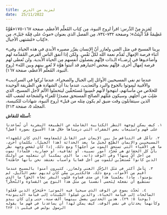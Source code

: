 ```yaml
---
title:  لمزيد من الدرس
date:  25/11/2022
---
```


لِمَزِيد مِنْ الدَّرس: اقرأ لروح النبوة، مِن كِتاب المُعلِّم الأعظم، صفحة ١٦٧-١٧٥«هُوَّةٌ عَظِيمَةٌ قَدْ أُثْبِتَتْ»؛ وصفحة ٧٣٢-٧٣٤، مِن الفصل الذي بعنوان «موتُ على قِمَّة جَبَل»، مِن كِتاب «مُشتهى الأجيال».

«يرينا المسيح في مثل الغني ولعازر أنّ الإنسان يقرِّر مصيره الأبدي في هذه الحياة. وفى أثناء فرصة الإمهال تُقدَّم نعمة الله لكلِّ نَفْسٍ. ولكن إذا أنفق الناس الفرص المُقدَّمة لهم وأضاعـوها في إرضــاء الـذات فإنَّهم يفصلون أنفسهم مِن الحياة الأبدية. ولن تُعطى لهم فرصة إمهال أخرى. فإنَّهم بمحض اختيارهم قد أثبتوا هوَّة لا تُعبر بينهم وبين الله» (روح النبوة، المُعلِّم الأعظم، صفحة ١٦٧).

«عندما تم نفي المسيحيين الأوائل إلى الجبال والصحراء، عندما تُرِكوا في السراديب والأقبية ليموتوا بالجوع والبرد والتعذيب، عندما بدا أن الشهادة هي الطريقة الوحيدة للخلاص من مأساتهم، ابتهجوا لأنهم حُسِبوا مُستَحقِّين ليتحملوا الألم لأجل المسيح، الذي صُلِبَ من أجلهم. وسيكون مَثَلَهم الصالح المستحق مصدرًا للعزاء والشجاعة لشعب الله الذين سيتقابلون وقت ضيق لم يكون مِثله من قبل» (روح النبوة، شهادات للكنيسة، المجلد ٥، صفحة ٢١٣).

**أسئلة للنقاش:**

`١. كيف يمكن لِوجهة النظر الكتابية الشاملة عن الطبيعة البشرية أن تُساعدنا على فَهم واستيعاب بعض الفقرات التي درسناها خلال هذا الأسبوع بصورة أفضل؟`

`٢. تأمَّل في التناقض ما بين الإيمان غير القابل للمفاوضة الذي كان للشهداء المسيحيين والإيمان الطَّيِّع لجيل ما بعد الحداثة (هذا الجيل). بكلماتٍ أخرى، ما هي الأشياء التي تستحق الموت من أجلها؟ ومع ذلك، إذا كان لشخصٍ وجهة نظر بأنَّ كل الحقائق هي مُجرَّد أمور نسبية، أو ثقافية، أو حضارية، فلماذا نموت مِن أجل أيٍّ مِنها؟ وفي الوقت ذاته، ما الذي يمكننا أن نتعلمه من أولئك الذين كانوا مُستعدِّين للموت مِن أجل قضايا وأسباب نعتقد نحن بأنها خاطئة؟`

`٣. تأمل أكثر في مَثَل الرَّجُل الغني ولعازر. كثيرون آمنوا بالمسيح عندما اُقيم مِن الأموات. ومع ذلك، فالكثيرين مِمَّن كان لديهم نفس الدَّليل، لم يؤمنوا. ماذا يعلمنا هذا عن مدى قساوة قلوب البشر تجاه الحق؟ ما الذي نستطيع أن نفعله لِنَحمي أنفسنا مِن مثل هذا النوع مِن القساوة والتَّحجُّر؟`

`٤. تَحدَّث يسوع عن الوقت الذي سيحيا فيه الموتى: «فَيَخرُج الذين فَعَلوا الصالحات إلى قيامة الحياة، والذين عَمِلوا السَّيئات إلى قيامة الدينونة» (يوحنا ٥: ٢٩). هذين الحدثين يفصل بينهما ألف سنة، حتى وإن كان يبدو وكأنهما يحدثان في نفس الوقت. كيف يمكن لهذا أن يساعدنا في فهم ما يقوله الرسول بولس في فيلبي ١: ٢٣؟`